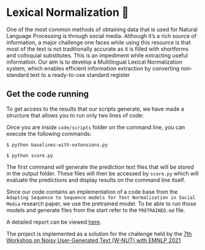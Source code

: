 # Lexical Normalization 💬
One of the most common methods of obtaining data that is used for Natural Language Processing is through social media. Although it’s a rich source of information, a major challenge one faces while using this resource is that most of the text is not traditionally accurate as it is filled with shortforms and colloquial substitutes. This is an impediment while extracting useful information. Our aim is to develop a Multilingual Lexical Normalization system, which enables efficient information extraction by converting non-standard text to a ready-to-use standard register

## Get the code running
To get access to the results that our scripts generate, we have made a structure that allows you to run only two lines of code:

Once you are inside `code/scripts` folder on the command line, you can execute the following commands:

```
$ python baselines-with-extensions.py
```
```
$ python score.py
```


The first command will generate the prediction text files that will be stored in the output folder. These files will then be accessed by `score.py` which will evaluate the predictions and display results on the command line itself.

Since our code contains an implementation of a code base from the `Adapting Sequence to Sequence models for Text Normalization in Social Media` research paper, we use the pretrained model. To be able to run those models and generate files from the start refer to the `PRETRAINED.md` file.

A detailed report can be viewed [here](https://drive.google.com/file/d/1mgeCNgofnTRcDA8IjJxOsDkd0R_Dxgwa/view?usp=sharing).

The project is implemented as a solution for the challenge held by the [7th Workshop on Noisy User-Generated Text (W-NUT) with EMNLP 2021](https://noisy-text.github.io/2021/multi-lexnorm.html)

